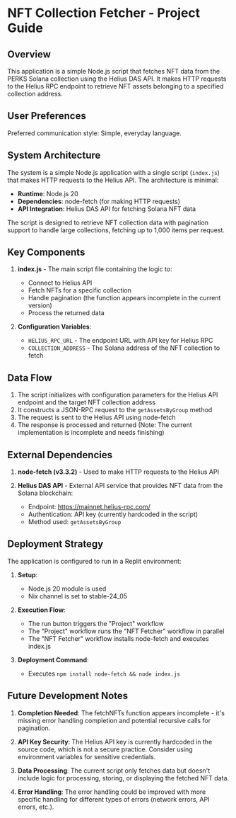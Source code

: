 # NFT Collection Fetcher - Project Guide

## Overview

This application is a simple Node.js script that fetches NFT data from the PERKS Solana collection using the Helius DAS API. It makes HTTP requests to the Helius RPC endpoint to retrieve NFT assets belonging to a specified collection address.

## User Preferences

Preferred communication style: Simple, everyday language.

## System Architecture

The system is a simple Node.js application with a single script (`index.js`) that makes HTTP requests to the Helius API. The architecture is minimal:

- **Runtime**: Node.js 20
- **Dependencies**: node-fetch (for making HTTP requests)
- **API Integration**: Helius DAS API for fetching Solana NFT data

The script is designed to retrieve NFT collection data with pagination support to handle large collections, fetching up to 1,000 items per request.

## Key Components

1. **index.js** - The main script file containing the logic to:
   - Connect to Helius API
   - Fetch NFTs for a specific collection
   - Handle pagination (the function appears incomplete in the current version)
   - Process the returned data

2. **Configuration Variables**:
   - `HELIUS_RPC_URL` - The endpoint URL with API key for Helius RPC
   - `COLLECTION_ADDRESS` - The Solana address of the NFT collection to fetch

## Data Flow

1. The script initializes with configuration parameters for the Helius API endpoint and the target NFT collection address
2. It constructs a JSON-RPC request to the `getAssetsByGroup` method
3. The request is sent to the Helius API using node-fetch
4. The response is processed and returned (Note: The current implementation is incomplete and needs finishing)

## External Dependencies

1. **node-fetch (v3.3.2)** - Used to make HTTP requests to the Helius API

2. **Helius DAS API** - External API service that provides NFT data from the Solana blockchain:
   - Endpoint: https://mainnet.helius-rpc.com/
   - Authentication: API key (currently hardcoded in the script)
   - Method used: `getAssetsByGroup`

## Deployment Strategy

The application is configured to run in a Replit environment:

1. **Setup**: 
   - Node.js 20 module is used
   - Nix channel is set to stable-24_05

2. **Execution Flow**:
   - The run button triggers the "Project" workflow
   - The "Project" workflow runs the "NFT Fetcher" workflow in parallel
   - The "NFT Fetcher" workflow installs node-fetch and executes index.js

3. **Deployment Command**:
   - Executes `npm install node-fetch && node index.js`

## Future Development Notes

1. **Completion Needed**: The fetchNFTs function appears incomplete - it's missing error handling completion and potential recursive calls for pagination.

2. **API Key Security**: The Helius API key is currently hardcoded in the source code, which is not a secure practice. Consider using environment variables for sensitive credentials.

3. **Data Processing**: The current script only fetches data but doesn't include logic for processing, storing, or displaying the fetched NFT data.

4. **Error Handling**: The error handling could be improved with more specific handling for different types of errors (network errors, API errors, etc.).